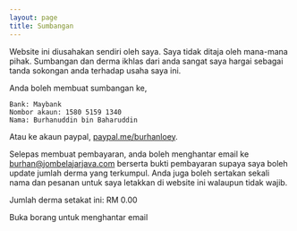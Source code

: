 ```yaml
---
layout: page
title: Sumbangan
---
```


Website ini diusahakan sendiri oleh saya. Saya tidak ditaja oleh mana-mana
pihak. Sumbangan dan derma ikhlas dari anda sangat saya hargai sebagai tanda
sokongan anda terhadap usaha saya ini.

Anda boleh membuat sumbangan ke,

```
Bank: Maybank
Nombor akaun: 1580 5159 1340
Nama: Burhanuddin bin Baharuddin
```

Atau ke akaun paypal, [paypal.me/burhanloey][paypal].

Selepas membuat pembayaran, anda boleh menghantar email ke
[burhan@jombelajarjava.com][email] berserta bukti pembayaran supaya saya boleh
update jumlah derma yang terkumpul. Anda juga boleh sertakan sekali nama dan
pesanan untuk saya letakkan di website ini walaupun tidak wajib.

Jumlah derma setakat ini: RM 0.00

<p class="iframe-container has-text-centered">
  <a id="open-donation-form" class="button is-link">Buka borang untuk menghantar email</a>
</p>

<style>
  .loading {background:url(/assets/img/loading/loading.gif) center center no-repeat; background-size: 10% 10%;}
  iframe {height: 700px; border: none; overflow: hidden;}
</style>
<script>
  var iframeContainer = document.querySelector('.iframe-container');

  function openDonationForm(evt) {
    evt.preventDefault();
    var elem = evt.target;
    var iframe = document.createElement('iframe');
    iframe.setAttribute('class', 'block');
    iframe.setAttribute('src', 'https://app.jombelajarjava.com/donate');
    iframe.setAttribute('width', '800');
    iframe.setAttribute('scrolling', 'no');
    iframe.onload = function () {
        iframeContainer
            .setAttribute('class', 'iframe-container has-text-centered');
    };

    elem.parentNode.replaceChild(iframe, elem);

    iframeContainer
        .setAttribute('class', 'iframe-container has-text-centered loading');
  }

  document
      .querySelector('#open-donation-form')
      .addEventListener('click', openDonationForm);
</script>



[paypal]: https://paypal.me/burhanloey
[email]: mailto:burhan@jombelajarjava.com
